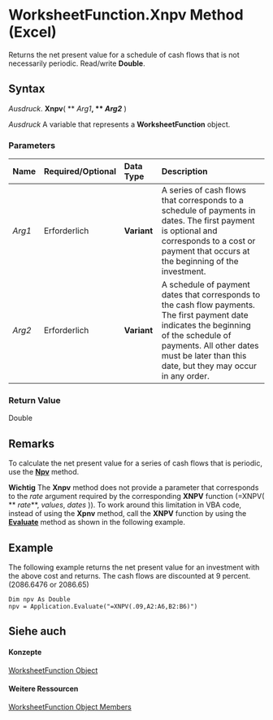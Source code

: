 
# WorksheetFunction.Xnpv Method (Excel)

Returns the net present value for a schedule of cash flows that is not necessarily periodic. Read/write  **Double**.


## Syntax

 _Ausdruck_. **Xnpv**( ** _Arg1_**, ** _Arg2_** )

 _Ausdruck_ A variable that represents a **WorksheetFunction** object.


### Parameters



|**Name**|**Required/Optional**|**Data Type**|**Description**|
|:-----|:-----|:-----|:-----|
| _Arg1_|Erforderlich|**Variant**|A series of cash flows that corresponds to a schedule of payments in dates. The first payment is optional and corresponds to a cost or payment that occurs at the beginning of the investment.|
| _Arg2_|Erforderlich|**Variant**|A schedule of payment dates that corresponds to the cash flow payments. The first payment date indicates the beginning of the schedule of payments. All other dates must be later than this date, but they may occur in any order.|

### Return Value

Double


## Remarks

To calculate the net present value for a series of cash flows that is periodic, use the  **[Npv](c191e00d-20e1-1648-efe9-73fab00f28db.md)** method.


 **Wichtig**  The  **Xnpv** method does not provide a parameter that corresponds to the _rate_ argument required by the corresponding **XNPV** function (=XNPV( ** _rate_**, _values_, _dates_ )). To work around this limitation in VBA code, instead of using the **Xpnv** method, call the **XNPV** function by using the **[Evaluate](031ce9e0-a7af-30f3-aa9f-fc776d8bf146.md)** method as shown in the following example.


## Example

The following example returns the net present value for an investment with the above cost and returns. The cash flows are discounted at 9 percent. (2086.6476 or 2086.65)


```
Dim npv As Double 
npv = Application.Evaluate("=XNPV(.09,A2:A6,B2:B6)")
```


## Siehe auch


#### Konzepte


[WorksheetFunction Object](7b1d5639-363d-632c-2cf0-2232562646b6.md)
#### Weitere Ressourcen


[WorksheetFunction Object Members](http://msdn.microsoft.com/library/6811ca87-4b53-0bff-88c9-30bf7497879a%28Office.15%29.aspx)